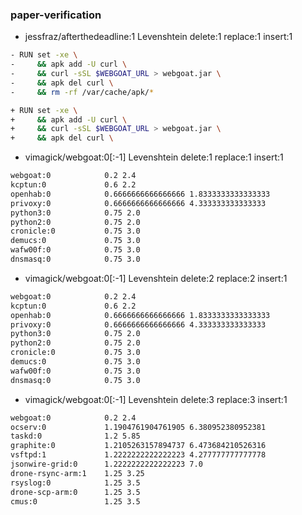 ### paper-verification
* jessfraz/afterthedeadline:1 Levenshtein delete:1 replace:1 insert:1
```bash
- RUN set -xe \
-     && apk add -U curl \
-     && curl -sSL $WEBGOAT_URL > webgoat.jar \
-     && apk del curl \
-     && rm -rf /var/cache/apk/*

+ RUN set -xe \
+     && apk add -U curl \
+     && curl -sSL $WEBGOAT_URL > webgoat.jar \
+     && apk del curl \

```
* vimagick/webgoat:0[:-1] Levenshtein delete:1 replace:1 insert:1
```bash
webgoat:0            0.2 2.4
kcptun:0             0.6 2.2
openhab:0            0.6666666666666666 1.8333333333333333
privoxy:0            0.6666666666666666 4.333333333333333
python3:0            0.75 2.0
python2:0            0.75 2.0
cronicle:0           0.75 3.0
demucs:0             0.75 3.0
wafw00f:0            0.75 3.0
dnsmasq:0            0.75 3.0
```

* vimagick/webgoat:0[:-1] Levenshtein delete:2 replace:2 insert:1
```bash
webgoat:0            0.2 2.4
kcptun:0             0.6 2.2
openhab:0            0.6666666666666666 1.8333333333333333
privoxy:0            0.6666666666666666 4.333333333333333
python3:0            0.75 2.0
python2:0            0.75 2.0
cronicle:0           0.75 3.0
demucs:0             0.75 3.0
wafw00f:0            0.75 3.0
dnsmasq:0            0.75 3.0
```

* vimagick/webgoat:0[:-1] Levenshtein delete:3 replace:3 insert:1
```bash
webgoat:0            0.2 2.4
ocserv:0             1.1904761904761905 6.380952380952381
taskd:0              1.2 5.85
graphite:0           1.2105263157894737 6.473684210526316
vsftpd:1             1.2222222222222223 4.277777777777778
jsonwire-grid:0      1.2222222222222223 7.0
drone-rsync-arm:1    1.25 3.25
rsyslog:0            1.25 3.5
drone-scp-arm:0      1.25 3.5
cmus:0               1.25 3.5
```


